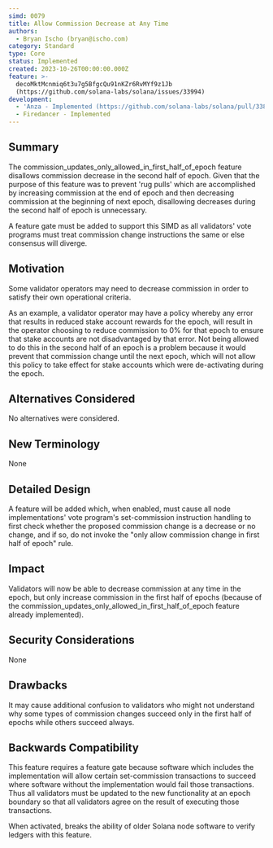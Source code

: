 ```yaml
---
simd: 0079
title: Allow Commission Decrease at Any Time
authors:
  - Bryan Ischo (bryan@ischo.com)
category: Standard
type: Core
status: Implemented
created: 2023-10-26T00:00:00.000Z
feature: >-
  decoMktMcnmiq6t3u7g5BfgcQu91nKZr6RvMYf9z1Jb
  (https://github.com/solana-labs/solana/issues/33994)
development:
  - 'Anza - Implemented (https://github.com/solana-labs/solana/pull/33847)'
  - Firedancer - Implemented
---
```


## Summary

The commission_updates_only_allowed_in_first_half_of_epoch feature disallows
commission decrease in the second half of epoch. Given that the purpose of this
feature was to prevent 'rug pulls' which are accomplished by increasing
commission at the end of epoch and then decreasing commission at the beginning
of next epoch, disallowing decreases during the second half of epoch is
unnecessary.

A feature gate must be added to support this SIMD as all validators' vote
programs must treat commission change instructions the same or else consensus
will diverge.

## Motivation

Some validator operators may need to decrease commission in order to satisfy
their own operational criteria.

As an example, a validator operator may have a policy whereby any error that
results in reduced stake account rewards for the epoch, will result in the
operator choosing to reduce commission to 0% for that epoch to ensure that
stake accounts are not disadvantaged by that error.  Not being allowed to do
this in the second half of an epoch is a problem because it would prevent that
commission change until the next epoch, which will not allow this policy to
take effect for stake accounts which were de-activating during the epoch.

## Alternatives Considered

No alternatives were considered.

## New Terminology

None

## Detailed Design

A feature will be added which, when enabled, must cause all node
implementations' vote program's set-commission instruction handling to first
check whether the proposed commission change is a decrease or no change, and if
so, do not invoke the "only allow commission change in first half of epoch"
rule.

## Impact

Validators will now be able to decrease commission at any time in the epoch,
but only increase commission in the first half of epochs (because of the
commission_updates_only_allowed_in_first_half_of_epoch feature already
implemented).

## Security Considerations

None

## Drawbacks

It may cause additional confusion to validators who might not understand why
some types of commission changes succeed only in the first half of epochs while
others succeed always.

## Backwards Compatibility

This feature requires a feature gate because software which includes the
implementation will allow certain set-commission transactions to succeed where
software without the implementation would fail those transactions.  Thus all
validators must be updated to the new functionality at an epoch boundary so
that all validators agree on the result of executing those transactions.

When activated, breaks the ability of older Solana node software to verify
ledgers with this feature.
